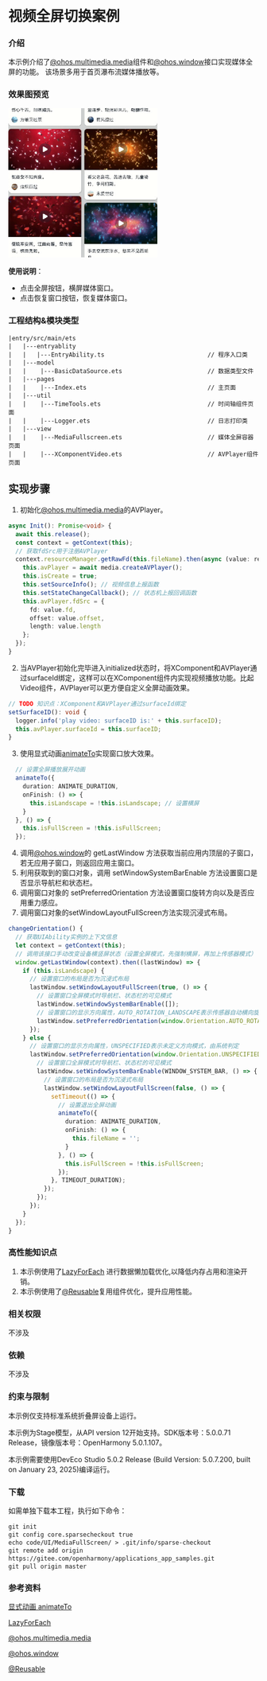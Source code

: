 # 视频全屏切换案例

### 介绍

本示例介绍了[@ohos.multimedia.media](https://docs.openharmony.cn/pages/v5.0/zh-cn/application-dev/reference/apis-media-kit/js-apis-media.md)组件和[@ohos.window](https://docs.openharmony.cn/pages/v5.0/zh-cn/application-dev/reference/apis-arkui/js-apis-window.md)接口实现媒体全屏的功能。
该场景多用于首页瀑布流媒体播放等。

### 效果图预览

<img src="./screenshots/media_fullscreen.gif" width="300">

**使用说明**：

* 点击全屏按钮，横屏媒体窗口。
* 点击恢复窗口按钮，恢复媒体窗口。

### 工程结构&模块类型

   ```
   |entry/src/main/ets   
   |   |---entryablity
   |   |   |---EntryAbility.ts                             // 程序入口类                                 
   |   |---model                                         
   |   |    |---BasicDataSource.ets                        // 数据类型文件
   |   |---pages
   |   |    |---Index.ets                                  // 主页面
   |   |---util
   |   |    |---TimeTools.ets                              // 时间轴组件页面
   |   |    |---Logger.ets                                 // 日志打印类
   |   |---view
   |   |    |---MediaFullscreen.ets                        // 媒体全屏容器页面
   |   |    |---XComponentVideo.ets                        // AVPlayer组件页面
   ```

## 实现步骤

1. 初始化[@ohos.multimedia.media](https://docs.openharmony.cn/pages/v5.0/zh-cn/application-dev/reference/apis-media-kit/js-apis-media.md)的AVPlayer。
  ```ts
  async Init(): Promise<void> {
    await this.release();
    const context = getContext(this);
    // 获取fdSrc用于注册AVPlayer
    context.resourceManager.getRawFd(this.fileName).then(async (value: resourceManager.RawFileDescriptor) => {
      this.avPlayer = await media.createAVPlayer();
      this.isCreate = true;
      this.setSourceInfo(); // 视频信息上报函数
      this.setStateChangeCallback(); // 状态机上报回调函数
      this.avPlayer.fdSrc = {
        fd: value.fd,
        offset: value.offset,
        length: value.length
      };
    });
  }
  ```
2. 当AVPlayer初始化完毕进入initialized状态时，将XComponent和AVPlayer通过surfaceId绑定，这样可以在XComponent组件内实现视频播放功能。比起Video组件，AVPlayer可以更方便自定义全屏动画效果。
  ```ts
  // TODO 知识点：XComponent和AVPlayer通过surfaceId绑定
  setSurfaceID(): void {
    logger.info('play video: surfaceID is:' + this.surfaceID);
    this.avPlayer.surfaceId = this.surfaceID;
  }
  ```
3. 使用显式动画[animateTo](https://docs.openharmony.cn/pages/v5.0/zh-cn/application-dev/reference/apis-arkui/arkui-ts/ts-explicit-animation.md)实现窗口放大效果。
```ts
  // 设置全屏播放展开动画
  animateTo({
    duration: ANIMATE_DURATION,
    onFinish: () => {
      this.isLandscape = !this.isLandscape; // 设置横屏
    }
  }, () => {
    this.isFullScreen = !this.isFullScreen;
  });
```
4. 调用[@ohos.window](https://docs.openharmony.cn/pages/v5.0/zh-cn/application-dev/reference/apis-arkui/js-apis-window.md)的 getLastWindow 方法获取当前应用内顶层的子窗口，若无应用子窗口，则返回应用主窗口。
5. 利用获取到的窗口对象，调用 setWindowSystemBarEnable 方法设置窗口是否显示导航栏和状态栏。
6. 调用窗口对象的 setPreferredOrientation 方法设置窗口旋转方向以及是否应用重力感应。
7. 调用窗口对象的setWindowLayoutFullScreen方法实现沉浸式布局。
  ```ts
  changeOrientation() {
    // 获取UIAbility实例的上下文信息
    let context = getContext(this);
    // 调用该接口手动改变设备横竖屏状态（设置全屏模式，先强制横屏，再加上传感器模式）
    window.getLastWindow(context).then((lastWindow) => {
      if (this.isLandscape) {
        // 设置窗口的布局是否为沉浸式布局
        lastWindow.setWindowLayoutFullScreen(true, () => {
          // 设置窗口全屏模式时导航栏、状态栏的可见模式
          lastWindow.setWindowSystemBarEnable([]);
          // 设置窗口的显示方向属性，AUTO_ROTATION_LANDSCAPE表示传感器自动横向旋转模式
          lastWindow.setPreferredOrientation(window.Orientation.AUTO_ROTATION_LANDSCAPE);
        });
      } else {
        // 设置窗口的显示方向属性，UNSPECIFIED表示未定义方向模式，由系统判定
        lastWindow.setPreferredOrientation(window.Orientation.UNSPECIFIED, () => {
          // 设置窗口全屏模式时导航栏、状态栏的可见模式
          lastWindow.setWindowSystemBarEnable(WINDOW_SYSTEM_BAR, () => {
            // 设置窗口的布局是否为沉浸式布局
            lastWindow.setWindowLayoutFullScreen(false, () => {
              setTimeout(() => {
                // 设置退出全屏动画
                animateTo({
                  duration: ANIMATE_DURATION,
                  onFinish: () => {
                    this.fileName = '';
                  }
                }, () => {
                  this.isFullScreen = !this.isFullScreen;
                });
              }, TIMEOUT_DURATION);
            });
          });
        });
      }
    });
  }
  ```

### 高性能知识点

1. 本示例使用了[LazyForEach](https://docs.openharmony.cn/pages/v5.0/zh-cn/application-dev/reference/apis-arkui/arkui-ts/ts-rendering-control-lazyforeach.md) 进行数据懒加载优化,以降低内存占用和渲染开销。
2. 本示例使用了[@Reusable](https://docs.openharmony.cn/pages/v5.0/zh-cn/application-dev/quick-start/arkts-reusable.md)复用组件优化，提升应用性能。

### 相关权限

不涉及

### 依赖

不涉及

### 约束与限制

本示例仅支持标准系统折叠屏设备上运行。

本示例为Stage模型，从API version 12开始支持。SDK版本号：5.0.0.71 Release，镜像版本号：OpenHarmony 5.0.1.107。

本示例需要使用DevEco Studio 5.0.2 Release (Build Version: 5.0.7.200, built on January 23, 2025)编译运行。

### 下载

如需单独下载本工程，执行如下命令：

```shell
git init
git config core.sparsecheckout true
echo code/UI/MediaFullScreen/ > .git/info/sparse-checkout
git remote add origin https://gitee.com/openharmony/applications_app_samples.git
git pull origin master
```

### 参考资料

[显式动画 animateTo](https://docs.openharmony.cn/pages/v5.0/zh-cn/application-dev/reference/apis-arkui/arkui-ts/ts-explicit-animation.md)

[LazyForEach](https://docs.openharmony.cn/pages/v5.0/zh-cn/application-dev/reference/apis-arkui/arkui-ts/ts-rendering-control-lazyforeach.md)

[@ohos.multimedia.media](https://docs.openharmony.cn/pages/v5.0/zh-cn/application-dev/reference/apis-media-kit/js-apis-media.md)

[@ohos.window](https://docs.openharmony.cn/pages/v5.0/zh-cn/application-dev/reference/apis-arkui/js-apis-window.md)

[@Reusable](https://docs.openharmony.cn/pages/v5.0/zh-cn/application-dev/quick-start/arkts-reusable.md)

